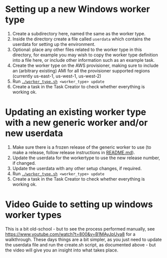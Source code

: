 Setting up a new Windows worker type
====================================

1. Create a subdirectory here, named the same as the worker type.
2. Inside the directory create a file called `userdata` which contains the userdata for setting up the environment.
3. Optional: place any other files related to the worker type in this directory, for example you may wish to copy the worker type definition into a file here, or include other information such as an example task.
4. Create the worker type on the AWS provisioner, making sure to include an (arbitrary existing) AMI for all the provisioner supported regions (currently us-east-1, us-west-1, us-west-2)
5. Run [`./worker_type.sh`](https://github.com/taskcluster/generic-worker/blob/master/worker_types/worker_type.sh)` <worker_type> update`
6. Create a task in the Task Creator to check whether everything is working ok.

Updating an existing worker type with a new generic worker and/or new userdata
==============================================================================

1. Make sure there is a frozen release of the generic worker to use (to make a release, follow release instructions in [README.md](https://github.com/taskcluster/generic-worker/blob/master/README.md)).
2. Update the userdata for the workertype to use the new release number, if changed.
3. Update the userdata with any other setup changes, if required.
4. Run [`./worker_type.sh`](https://github.com/taskcluster/generic-worker/blob/master/worker_types/worker_type.sh)` <worker_type> update`
5. Create a task in the Task Creator to check whether everything is working ok.

Video Guide to setting up windows worker types
==============================================

This is a bit old-school - but to see the process performed manually, see
https://www.youtube.com/watch?t=800&v=B1MAyJpUya8 for a walkthrough. These days
things are a bit simpler, as you just need to update the userdata file and run
the create.sh script, as documented above - but the video will give you an
insight into what takes place.
